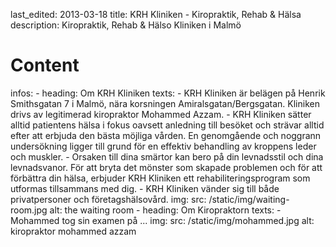 last_edited: 2013-03-18
title: KRH Kliniken - Kiropraktik, Rehab & Hälsa
description: Kiropraktik, Rehab & Hälso Kliniken i Malmö
# Content
infos:
    - heading: Om KRH Kliniken
      texts: 
        - KRH Kliniken är belägen på Henrik Smithsgatan 7 i Malmö, nära korsningen Amiralsgatan/Bergsgatan. Kliniken drivs av legitimerad kiropraktor Mohammed Azzam. 
        - KRH Kliniken sätter alltid patientens hälsa i fokus oavsett anledning till besöket och strävar alltid efter att erbjuda den bästa möjliga vården. En genomgående och noggrann undersökning ligger till grund för en effektiv behandling av kroppens leder och muskler. 
        - Orsaken till dina smärtor kan bero på din levnadsstil och dina levnadsvanor. För att bryta det mönster som skapade problemen och för att förbättra din hälsa, erbjuder KRH Kliniken ett rehabiliteringsprogram som utformas tillsammans med dig. 
        - KRH Kliniken vänder sig till både privatpersoner och företagshälsovård.
      img:
        src: /static/img/waiting-room.jpg
        alt: the waiting room
    - heading: Om Kiropraktorn
      texts: 
        - Mohammed tog sin examen på ...
      img:
        src: /static/img/mohammed.jpg
        alt: kiropraktor mohammed azzam
